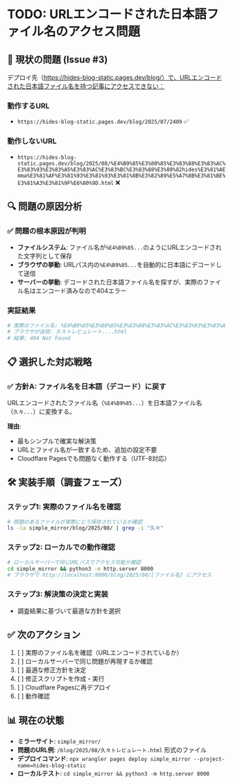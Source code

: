 # TODO: URLエンコードされた日本語ファイル名のアクセス問題

## 🚨 現状の問題 (Issue #3)

デプロイ先（https://hides-blog-static.pages.dev/blog/）で、URLエンコードされた日本語ファイル名を持つ記事にアクセスできない：

### 動作するURL
- `https://hides-blog-static.pages.dev/blog/2025/07/2409` ✅

### 動作しないURL  
- `https://hides-blog-static.pages.dev/blog/2025/08/%E4%B9%85%E3%80%85%E3%83%88%E3%83%AC%E3%83%93%E3%83%A5%E3%83%AC%E3%83%BC%E3%83%88%E3%80%82hides%E3%81%AEmma%E3%81%AF%E3%81%93%E3%81%93%E3%81%8B%E3%82%89%E5%A7%8B%E3%81%BE%E3%81%A3%E3%81%9F%E6%80%9D.html` ❌

## 🔍 問題の原因分析

### ✅ 問題の根本原因が判明
- **ファイルシステム**: ファイル名が`%E4%B9%85...`のようにURLエンコードされた文字列として保存
- **ブラウザの挙動**: URLパス内の`%E4%B9%85...`を自動的に日本語にデコードして送信
- **サーバーの挙動**: デコードされた日本語ファイル名を探すが、実際のファイル名はエンコード済みなので404エラー

### 実証結果
```bash
# 実際のファイル名: %E4%B9%85%E3%80%85%E3%83%88%E3%83%AC%E3%83%93%E3%83%A5%E3%83%AC%E3%83%BC%E3%83%88....html
# ブラウザが送信: 久々トレビュレート....html
# 結果: 404 Not Found
```

## 📋 選択した対応戦略

### ✅ 方針A: ファイル名を日本語（デコード）に戻す
URLエンコードされたファイル名（`%E4%B9%85...`）を日本語ファイル名（`久々...`）に変換する。

**理由**:
- 最もシンプルで確実な解決策
- URLとファイル名が一致するため、追加の設定不要
- Cloudflare Pagesでも問題なく動作する（UTF-8対応）

## 🛠 実装手順（調査フェーズ）

### ステップ1: 実際のファイル名を確認
```bash
# 問題のあるファイルが実際にどう保存されているか確認
ls -la simple_mirror/blog/2025/08/ | grep -i "久々"
```

### ステップ2: ローカルでの動作確認
```bash
# ローカルサーバーで同じURLパスでアクセス可能か確認
cd simple_mirror && python3 -m http.server 8000
# ブラウザで http://localhost:8000/blog/2025/08/[ファイル名] にアクセス
```

### ステップ3: 解決策の決定と実装
- 調査結果に基づいて最適な方針を選択

## ✅ 次のアクション

1. [ ] 実際のファイル名を確認（URLエンコードされているか）
2. [ ] ローカルサーバーで同じ問題が再現するか確認
3. [ ] 最適な修正方針を決定
4. [ ] 修正スクリプトを作成・実行
5. [ ] Cloudflare Pagesに再デプロイ
6. [ ] 動作確認

## 📊 現在の状態

- **ミラーサイト**: `simple_mirror/` 
- **問題のURL例**: `/blog/2025/08/久々トレビュレート.html` 形式のファイル
- **デプロイコマンド**: `npx wrangler pages deploy simple_mirror --project-name=hides-blog-static`
- **ローカルテスト**: `cd simple_mirror && python3 -m http.server 8000`